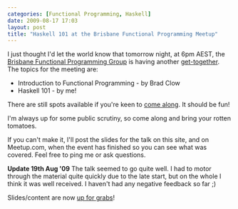 ```yaml
---
categories: [Functional Programming, Haskell]
date: 2009-08-17 17:03
layout: post
title: "Haskell 101 at the Brisbane Functional Programming Meetup"
---
```

I just thought I'd let the world know that tomorrow night, at 6pm AEST, the <a href="http://www.meetup.com/Brisbane-Functional-Programming-Group-BFG/" title="Brisbane Functional Programming Group ">Brisbane Functional Programming Group</a> is having another <a href="http://www.meetup.com/Brisbane-Functional-Programming-Group-BFG/calendar/11039537/" title="Intro to FP & Haskell 101">get-together</a>. The topics for the meeting are:
<ul>
	<li>Introduction to Functional Programming - by Brad Clow</li>
	<li>Haskell 101 - by me!</li>
</ul>
There are still spots available if you're keen to <a href="http://www.meetup.com/Brisbane-Functional-Programming-Group-BFG/calendar/11039537/" title="Intro to FP & Haskell 101">come along</a>. It should be fun!

I'm always up for some public scrutiny, so come along and bring your rotten tomatoes.

If you can't make it, I'll post the slides for the talk on this site, and on Meetup.com, when the event has finished so you can see what was covered. Feel free to ping me or ask questions.

<strong>Update 19th Aug '09</strong>
The talk seemed to go quite well. I had to motor through the material quite quickly due to the late start, but on the whole I think it was well received. I haven't had any negative feedback so far ;)

Slides/content are now <a href="/uploads/2009/08/Haskell101-20090818.zip" title="Slides and source for Haskell 101">up for grabs</a>!
